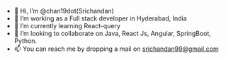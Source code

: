 - 👋 Hi, I’m @chan19dot(Srichandan)
- 👀 I’m working as a Full stack developer in Hyderabad, India
- 🌱 I’m currently learning React-query 
- 💞️ I’m looking to collaborate on Java, React Js, Angular, SpringBoot, Python.
- 📫 You can reach me by dropping a mail on srichandan99@gmail.com

<!---
chan19dot/chan19dot is a ✨ special ✨ repository because its `README.md` (this file) appears on your GitHub profile.
You can click the Preview link to take a look at your changes.
--->
